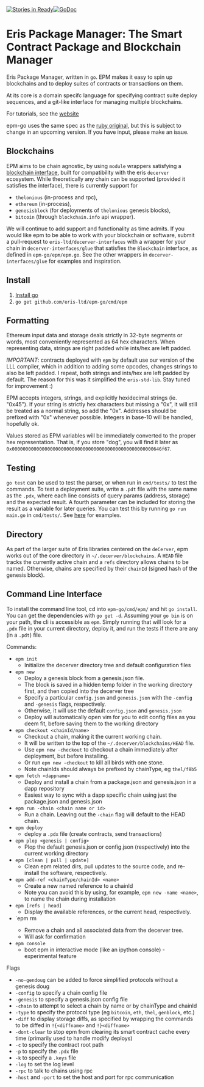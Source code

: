 [![Stories in Ready](https://badge.waffle.io/eris-ltd/deCerver.png?label=ready&title=Ready)](https://waffle.io/eris-ltd/deCerver)[![GoDoc](https://godoc.org/github.com/epm-go?status.png)](https://godoc.org/github.com/eris-ltd/epm-go)

Eris Package Manager: The Smart Contract Package and Blockchain Manager
======

Eris Package Manager, written in `go`. EPM makes it easy to spin up blockchains and to deploy suites of contracts or transactions on them.

At its core is a domain specifc language for specifying contract suite deploy sequences, and a git-like interface for managing multiple blockchains.

For tutorials, see the [website](https://epm.io)

epm-go uses the same spec as the [ruby original](https://github.com/project-douglas/epm), but this is subject to change in an upcoming version. If you have input, please make an issue.

Blockchains
-----------

EPM aims to be chain agnostic, by using `module` wrappers satisfying a [blockchain interface](https://github.com/eris-ltd/epm-go/blob/cli/epm/epm.go#L50), built for compatibility with the eris `decerver` ecosystem. 
While theoretically any chain can be supported (provided it satisfies the interface), there is currently support for 

- `thelonious` (in-process and rpc), 
- `ethereum` (in-process), 
- `genesisblock` (for deployments of `thelonious` genesis blocks), 
- `bitcoin` (through `blockchain.info` api wrapper).

We will continue to add support and functionality as time admits.
If you would like epm to be able to work with your blockchain or software, submit a pull-request to `eris-ltd/decerver-interfaces` 
with a wrapper for your chain in `decerver-interfaces/glue` that satisfies the `Blockchain` interface, 
as defined in `epm-go/epm/epm.go`. See the other wrappers in `decerver-interfaces/glue` for examples and inspiration.

Install
--------

1. [Install go](https://golang.org/doc/install)
2. `go get github.com/eris-ltd/epm-go/cmd/epm`

Formatting
----------
Ethereum input data and storage deals strictly in 32-byte segments or words, most conveniently represented as 64 hex characters. 
When representing data, strings are right padded while ints/hex are left padded. 

*IMPORTANT*: contracts deployed with `epm` by default use our version of the LLL compiler, 
which in addition to adding some opcodes, changes strings to also be left padded. 
I repeat, both strings and ints/hex are left padded by default. The reason for this was it simplified the `eris-std-lib`.
Stay tuned for improvement :)

EPM accepts integers, strings, and explicitly hexidecimal strings (ie. "0x45"). 
If your string is strictly hex characters but missing a "0x", it will still be treated as a normal string, so add the "0x".
Addresses should be prefixed with "0x" whenever possible. Integers in base-10 will be handled, hopefully ok.

Values stored as EPM variables will be immediately converted to the proper hex representation. 
That is, if you store "dog", you will find it later as `0x0000000000000000000000000000000000000000000000000000646f67`.

Testing
-------
`go test` can be used to test the parser, or when run in `cmd/tests/` to test the commands. 
To test a deployment suite, write a `.pdt` file with the same name as the `.pdx`, where each line consists of query params (address, storage) and the expected result. 
A fourth parameter can be included for storing the result as a variable for later queries. 
You can test this by running `go run main.go` in `cmd/tests/`. 
See [here](`https://github.com/eris-ltd/eris-std-lib/blob/master/DTT/tests/c3d.pdt`) for examples.

Directory
--------
As part of the larger suite of Eris libraries centered on the `deCerver`, epm works out of the core directory in `~/.decerver/blockchains`. 
A `HEAD` file tracks the currently active chain and a `refs` directory allows chains to be named. 
Otherwise, chains are specified by their `chainId` (signed hash of the genesis block).

Command Line Interface
----------------------
To install the command line tool, cd into `epm-go/cmd/epm/` and hit `go install`. 
You can get the dependencies with `go get -d`.
Assuming your `go bin` is on your path, the cli is accessible as `epm`. 
Simply running that will look for a `.pdx` file in your current directory, deploy it, and run the tests if there are any (in a `.pdt`) file.

Commands:
- `epm init`
    - Initialize the decerver directory tree and default configuration files
- `epm new`
    - Deploy a genesis block from a genesis.json file. 
    - The block is saved in a hidden temp folder in the working directory first, and then copied into the decerver tree
    - Specify a particular `config.json` and `genesis.json` with the `-config` and `-genesis` flags, respectively.
    - Otherwise, it will use the default `config.json` and `genesis.json`
    - Deploy will automatically open vim for you to edit config files as you deem fit, before saving them to the working directory
- `epm checkout <chainId/name>`
    - Checkout a chain, making it the current working chain. 
    - It will be written to the top of the `~/.decerver/blockchains/HEAD` file. 
    - Use `epm new -checkout` to checkout a chain immediately after deployment, but before installing.
    - Or run `epm new -checkout` to kill all birds with one stone.
    - Note chainIds should always be prefixed by chainType, eg `thel/f8b5`
- `epm fetch <dappname>`
    - Deploy and install a chain from a package.json and genesis.json in a dapp repository
    - Easiest way to sync with a dapp specific chain using just the package.json and genesis.json
- `epm run -chain <chain name or id>`
    - Run a chain. Leaving out the `-chain` flag will default to the HEAD chain.
- `epm deploy`
    - deploy a `.pdx` file (create contracts, send transactions)
- `epm plop <genesis | config>`
    - Plop the default genesis.json or config.json (respectively) into the current working directory
- `epm [clean | pull | update]`
    - Clean epm related dirs, pull updates to the source code, and re-install the software, respectively.
- `epm add-ref <chainType/chainId> <name>`
    - Create a new named reference to a chainId
    - Note you can avoid this by using, for example, `epm new -name <name>`, to name the chain during installation
- `epm [refs | head]`
    - Display the available references, or the current head, respectively.
- `epm rm <chain ref>
    - Remove a chain and all associated data from the decerver tree.
    - Will ask for confirmation
- `epm console`
    - boot epm in interactive mode (like an ipython console) - experimental feature
    
Flags
- `-no-gendoug` can be added to force simplified protocols without a genesis doug
- `-config` to specify a chain config file
- `-genesis` to specify a genesis.json config file
- `-chain` to attempt to select a chain by name or by chainType and chainId
- `-type` to specify the protocol type (eg `bitcoin`, `eth`, `thel`, `genblock`, etc.)
- `-diff` to display storage diffs, as specified by wrapping the commands to be diffed in `!{<diffname>` and `!}<diffname>`
- `-dont-clear` to stop epm from clearing its smart contract cache every time (primarily used to handle modify deploys)
- `-c` to specify the contract root path
- `-p` to specify the `.pdx` file
- `-k` to specify a `.keys` file
- `-log` to set the log level
- `-rpc` to talk to chains using rpc
- `-host` and `-port` to set the host and port for rpc communication

